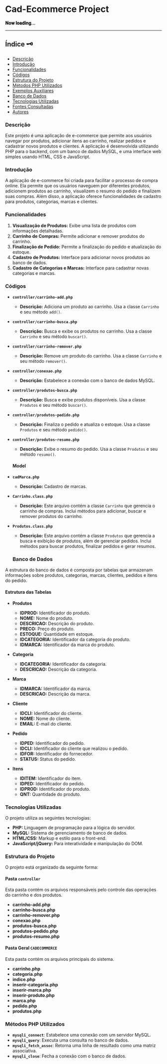 # Cad-Ecommerce Project

**𝐍𝐨𝐰 𝐥𝐨𝐚𝐝𝐢𝐧𝐠...**

---

## Índice 🗝️

- [Descrição](#descrição)
- [Introdução](#introdução)
- [Funcionalidades](#funcionalidades)
- [Códigos](#códigos)
- [Estrutura do Projeto](#estrutura-do-projeto)
- [Métodos PHP Utilizados](#métodos-php-utilizados)
- [Exemplos Auxiliares](#exemplos-auxiliares)
- [Banco de Dados](#banco-de-dados)
- [Tecnologias Utilizadas](#tecnologias-utilizadas)
- [Fontes Consultadas](#fontes-consultadas)
- [Autores](#autores)

### Descrição

Este projeto é uma aplicação de e-commerce que permite aos usuários navegar por produtos, adicionar itens ao carrinho, realizar pedidos e cadastrar novos produtos e clientes. A aplicação é desenvolvida utilizando PHP para o backend, com um banco de dados MySQL, e uma interface web simples usando HTML, CSS e JavaScript.

### Introdução

A aplicação de e-commerce foi criada para facilitar o processo de compra online. Ela permite que os usuários naveguem por diferentes produtos, adicionem produtos ao carrinho, visualizem o resumo do pedido e finalizem suas compras. Além disso, a aplicação oferece funcionalidades de cadastro para produtos, categorias, marcas e clientes.

### Funcionalidades

1. **Visualização de Produtos:** Exibe uma lista de produtos com informações detalhadas.
2. **Carrinho de Compras:** Permite adicionar e remover produtos do carrinho.
3. **Finalização de Pedido:** Permite a finalização do pedido e atualização do estoque.
4. **Cadastro de Produtos:** Interface para adicionar novos produtos ao banco de dados.
5. **Cadastro de Categorias e Marcas:** Interface para cadastrar novas categorias e marcas.

### Códigos

- **`controller/carrinho-add.php`**
  - **Descrição:** Adiciona um produto ao carrinho. Usa a classe `Carrinho` e seu método `add()`.

- **`controller/carrinho-busca.php`**
  - **Descrição:** Busca e exibe os produtos no carrinho. Usa a classe `Carrinho` e seu método `buscar()`.

- **`controller/carrinho-remover.php`**
  - **Descrição:** Remove um produto do carrinho. Usa a classe `Carrinho` e seu método `remover()`.

- **`controller/conexao.php`**
  - **Descrição:** Estabelece a conexão com o banco de dados MySQL.

- **`controller/produtos-busca.php`**
  - **Descrição:** Busca e exibe produtos disponíveis. Usa a classe `Produtos` e seu método `buscar()`.

- **`controller/produtos-pedido.php`**
  - **Descrição:** Finaliza o pedido e atualiza o estoque. Usa a classe `Produtos` e seu método `pedido()`.

- **`controller/produtos-resumo.php`**
  - **Descrição:** Exibe o resumo do pedido. Usa a classe `Produtos` e seu método `resumo()`.
 
  #### Model

- **`cadMarca.php`**
  - **Descrição:** Cadastro de marcas.

- **`Carrinho.class.php`**
  - **Descrição:** Este arquivo contém a classe `Carrinho` que gerencia o carrinho de compras. Inclui métodos para adicionar, buscar e remover produtos do carrinho.

- **`Produtos.class.php`**
  - **Descrição:** Este arquivo contém a classe `Produtos` que gerencia a busca e exibição de produtos, além de gerenciar pedidos. Inclui métodos para buscar produtos, finalizar pedidos e gerar resumos.
 
  ### Banco de Dados

A estrutura do banco de dados é composta por tabelas que armazenam informações sobre produtos, categorias, marcas, clientes, pedidos e itens do pedido.

#### Estrutura das Tabelas

- **Produtos**
  - **IDPROD:** Identificador do produto.
  - **NOME:** Nome do produto.
  - **DESCRICAO:** Descrição do produto.
  - **PRECO:** Preço do produto.
  - **ESTOQUE:** Quantidade em estoque.
  - **IDCATEGORIA:** Identificador da categoria do produto.
  - **IDMARCA:** Identificador da marca do produto.
    
 
- **Categoria**
  - **IDCATEGORIA:** Identificador da categoria.
  - **DESCRICAO:** Descrição da categoria.
    
 
- **Marca**
  - **IDMARCA:** Identificador da marca.
  - **DESCRICAO:** Descrição da marca.
 
  
- **Cliente**
  - **IDCLI:** Identificador do cliente.
  - **NOME:** Nome do cliente.
  - **EMAIL:** E-mail do cliente.
 
- **Pedido**
  - **IDPED:** Identificador do pedido.
  - **IDCLI:** Identificador do cliente que realizou o pedido.
  - **IDFOR:** Identificador do fornecedor.
  - **STATUS:** Status do pedido.
 
- **Itens**
  - **IDITEM:** Identificador do item.
  - **IDPED:** Identificador do pedido.
  - **IDPROD:** Identificador do produto.
  - **QNT:** Quantidade do produto.


### Tecnologias Utilizadas

O projeto utiliza as seguintes tecnologias:

- **PHP:** Linguagem de programação para a lógica do servidor.
- **MySQL:** Sistema de gerenciamento de banco de dados.
- **HTML/CSS:** Markup e estilo para o front-end.
- **JavaScript/jQuery:** Para interatividade e manipulação do DOM.

### Estrutura do Projeto

O projeto está organizado da seguinte forma:

#### Pasta `controller`

Esta pasta contém os arquivos responsáveis pelo controle das operações do carrinho e dos produtos.

- **carrinho-add.php**
- **carrinho-busca.php**
- **carrinho-remover.php**
- **conexao.php**
- **produtos-busca.php**
- **produtos-pedido.php**
- **produtos-resumo.php**


#### Pasta Geral  `CADECOMMERCE`

Esta pasta contém os arquivos principais do sistema.

- **carrinho.php**
- **categoria.php**
- **indice.php**
- **inserir-categoria.php**
- **inserir-marca.php**
- **inserir-produto.php**
- **marca.php**
- **pedido.php**
- **produtos.php**

### Métodos PHP Utilizados

- **`mysqli_connect`**: Estabelece uma conexão com um servidor MySQL.
- **`mysqli_query`**: Executa uma consulta no banco de dados.
- **`mysqli_fetch_assoc`**: Retorna uma linha de resultado como uma matriz associativa.
- **`mysqli_close`**: Fecha a conexão com o banco de dados.


















